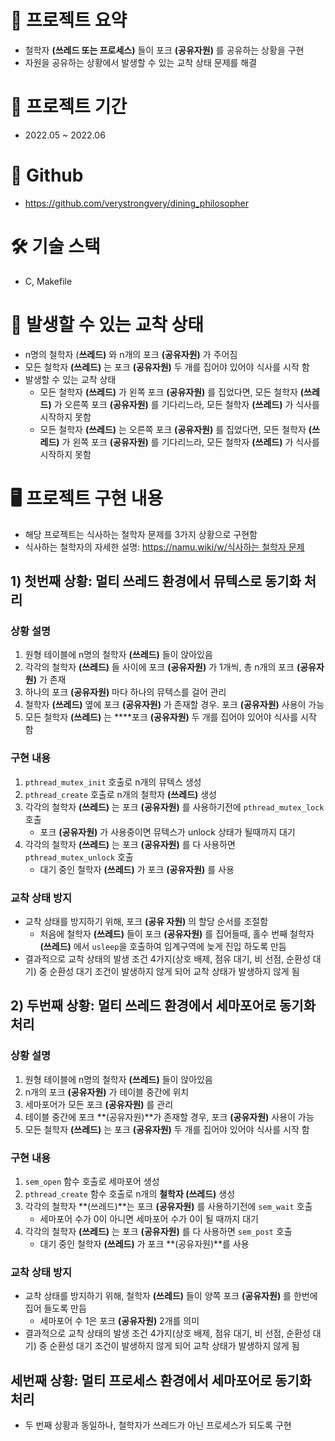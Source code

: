# 📜 **프로젝트 요약**

- 철학자 **(쓰레드 또는 프로세스)** 들이 포크 **(공유자원)** 를 공유하는 상황을 구현
- 자원을 공유하는 상황에서 발생할 수 있는 교착 상태 문제를 해결

# 📅 프로젝트 기간

- 2022.05 ~ 2022.06

# 🫙 Github

- https://github.com/verystrongvery/dining_philosopher

# 🛠 기술 스택

- C, Makefile

# 🛞 발생할 수 있는 교착 상태

- n명의 철학자 (**쓰레드)** 와 n개의 포크 **(공유자원)** 가 주어짐
- 모든 철학자 **(쓰레드)** 는 포크 **(공유자원)** 두 개를 집어야 있어야 식사를 시작 함
- 발생할 수 있는 교착 상태
    - 모든 철학자 **(쓰레드)** 가 왼쪽 포크 **(공유자원)** 를 집었다면, 모든 철학자 **(쓰레드)** 가 오른쪽 포크 **(공유자원)** 를 기다리느라, 모든 철학자 **(쓰레드)** 가 식사를 시작하지 못함
    - 모든 철학자 **(쓰레드)** 는 오른쪽 포크 **(공유자원)** 를 집었다면, 모든 철학자 **(쓰레드)** 가 왼쪽 포크 **(공유자원)** 를 기다리느라, 모든 철학자 **(쓰레드)** 가 식사를 시작하지 못함

# 🖥 **프로젝트 구현 내용**

- 해당 프로젝트는 식사하는 철학자 문제를 3가지 상황으로 구현함
- 식사하는 철학자의 자세한 설명: [https://namu.wiki/w/식사하는 철학자 문제](https://namu.wiki/w/%EC%8B%9D%EC%82%AC%ED%95%98%EB%8A%94%20%EC%B2%A0%ED%95%99%EC%9E%90%20%EB%AC%B8%EC%A0%9C)

## 1) 첫번째 상황: 멀티 쓰레드 환경에서 뮤텍스로 동기화 처리

### 상황 설명

1. 원형 테이블에 n명의 철학자 **(쓰레드)** 들이 앉아있음
2. 각각의 철학자 **(쓰레드)** 들 사이에 포크 **(공유자원)** 가 1개씩, 총 n개의 포크 **(공유자원)** 가 존재
3. 하나의 포크 **(공유자원)** 마다 하나의 뮤텍스를 걸어 관리
4. 철학자 **(쓰레드)** 옆에 포크 **(공유자원)** 가 존재할 경우. 포크 **(공유자원)** 사용이 가능
5. 모든 철학자 **(쓰레드)** 는 ****포크 **(공유자원)** 두 개를 집어야 있어야 식사를 시작 함

### 구현 내용

1. `pthread_mutex_init` 호출로 n개의 뮤텍스 생성
2. `pthread_create` 호출로 n개의 철학자 **(쓰레드)** 생성
3. 각각의 철학자 **(쓰레드)** 는 포크 **(공유자원)** 를 사용하기전에 `pthread_mutex_lock` 호출
    - 포크 **(공유자원)** 가 사용중이면 뮤텍스가 unlock 상태가 될때까지 대기
4. 각각의 철학자 **(쓰레드)** 는 포크 **(공유자원)** 를 다 사용하면 `pthread_mutex_unlock` 호출
    - 대기 중인 철학자 **(쓰레드)** 가 포크 **(공유자원)** 를 사용

### 교착 상태 방지

- 교착 상태를 방지하기 위해, 포크 **(공유 자원)** 의 할당 순서를 조절함
    - 처음에 철학자 **(쓰레드)** 들이 포크 **(공유자원)** 를 집어들때, 홀수 번째 철학자 **(쓰레드)** 에서 `usleep`을 호출하여 임계구역에 늦게 진입 하도록 만듬
- 결과적으로 교착 상태의 발생 조건 4가지(상호 배제, 점유 대기, 비 선점, 순환성 대기) 중 순환성 대기 조건이 발생하지 않게 되어 교착 상태가 발생하지 않게 됨

## 2) 두번째 상황: 멀티 쓰레드 환경에서 세마포어로 동기화 처리

### 상황 설명

1. 원형 테이블에 n명의 철학자 **(쓰레드)** 들이 앉아있음
2. n개의 포크 **(공유자원)** 가 테이블 중간에 위치
3. 세마포어가 모든 포크 **(공유자원)** 를 관리
4. 테이블 중간에 포크 **(공유자원)**가 존재할 경우, 포크 **(공유자원)** 사용이 가능
5. 모든 철학자 **(쓰레드)** 는 포크 **(공유자원)** 두 개를 집어야 있어야 식사를 시작 함

### 구현 내용

1. `sem_open` 함수 호출로 세마포어 생성
2. `pthread_create` 함수 호출로 n개의 **철학자 (쓰레드)** 생성
3. 각각의 철학자 **(쓰레드)**는 포크 **(공유자원)** 를 사용하기전에 `sem_wait` 호출
    - 세마포어 수가 0이 아니면 세마포어 수가 0이 될 때까지 대기
4. 각각의 철학자 **(쓰레드)** 는 포크 **(공유자원)** 를 다 사용하면 `sem_post` 호출
    - 대기 중인 철학자 **(쓰레드)** 가 포크 **(공유자원)**를 사용

### 교착 상태 방지

- 교착 상태를 방지하기 위해, 철학자 **(쓰레드)** 들이 양쪽 포크 **(공유자원)** 를 한번에 집어 들도록 만듬
    - 세마포어 수 1은 포크 **(공유자원)** 2개를 의미
- 결과적으로 교착 상태의 발생 조건 4가지(상호 배제, 점유 대기, 비 선점, 순환성 대기) 중 순환성 대기 조건이 발생하지 않게 되어 교착 상태가 발생하지 않게 됨

## 세번째 상황: 멀티 프로세스 환경에서 세마포어로 동기화 처리

- 두 번째 상황과 동일하나, 철학자가 쓰레드가 아닌 프로세스가 되도록 구현
